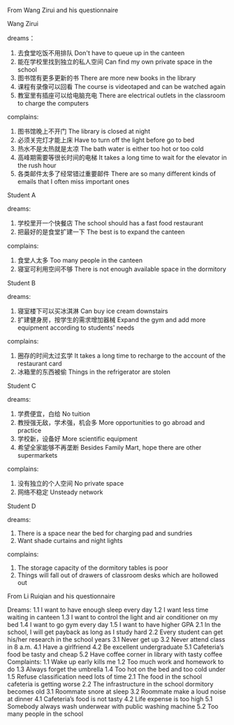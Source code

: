 From Wang Zirui and his questionnaire

Wang Zirui

dreams：
1. 去食堂吃饭不用排队
Don't have to queue up in the canteen
2. 能在学校里找到独立的私人空间
Can find my own private space in the school
3. 图书馆有更多更新的书
There are more new books in the library
4. 课程有录像可以回看
The course is videotaped and can be watched again
5. 教室里有插座可以给电脑充电
There are electrical outlets in the classroom to charge the computers

complains:
1. 图书馆晚上不开门
The library is closed at night
2. 必须关完灯才能上床
Have to turn off the light before go to bed
3. 热水不是太热就是太凉
The bath water is either too hot or too cold
4. 高峰期需要等很长时间的电梯
It takes a long time to wait for the elevator in the rush hour
5. 各类邮件太多了经常错过重要邮件
There are so many different kinds of emails that I often miss important ones

Student A

dreams:
1. 学校里开一个快餐店
The school should has a fast food restaurant
2. 把最好的是食堂扩建一下
The best is to expand the canteen

complains:
1. 食堂人太多
Too many people in the canteen
2. 寝室可利用空间不够
There is not enough available space in the dormitory

Student B

dreams:
1. 寝室楼下可以买冰淇淋
Can buy ice cream downstairs
2. 扩建健身房，按学生的需求增加器械
Expand the gym and add more equipment according to students' needs

complains:
1. 圈存的时间太过玄学
It takes a long time to recharge to the account of the restaurant card
2. 冰箱里的东西被偷
Things in the refrigerator are stolen

Student C

dreams:
1. 学费便宜，白给
No tuition
2. 教授强无敌，学术强，机会多
More opportunities to go abroad and practice
3. 学校新，设备好
More scientific equipment
4. 希望全家能够不再垄断
Besides Family Mart, hope there are other supermarkets

complains:
1. 没有独立的个人空间
No private space
2. 网络不稳定
Unsteady network

Student D

dreams:
1. There is a space near the bed for charging pad and sundries
2. Want shade curtains and night lights

complains:
1. The storage capacity of the dormitory tables is poor
2. Things will fall out of drawers of classroom desks which are hollowed out


From Li Ruiqian and his questionnaire

Dreams: 
	1.1 I want to have enough sleep every day
	1.2 I want less time waiting in canteen
	1.3 I want to control the light and air conditioner on my bed
	1.4 I want to go gym every day
	1.5 I want to have higher GPA
	2.1 In the school, I will get payback as long as I study hard
	2.2 Every student can get his/her research in the school years
	3.1 Never get up
	3.2 Never attend class in 8 a.m.
	4.1 Have a girlfriend
	4.2 Be excellent undergraduate
	5.1 Cafeteria’s food be tasty and cheap
	5.2 Have coffee corner in library with tasty coffee
Complaints:
	1.1 Wake up early kills me
	1.2 Too much work and homework to do
	1.3 Always forget the umbrella
	1.4 Too hot on the bed and too cold under
	1.5 Refuse classification need lots of time
	2.1 The food in the school cafeteria is getting worse
	2.2 The infrastructure in the school dormitory becomes old
	3.1 Roommate snore at sleep
	3.2 Roommate make a loud noise at dinner
	4.1 Cafeteria’s food is not tasty
	4.2 Life expense is too high
	5.1 Somebody always wash underwear with public washing machine
	5.2 Too many people in the school
